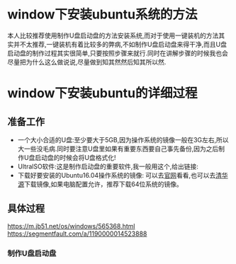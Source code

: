 # window下安装ubuntu系统的方法
本人比较推荐使用制作U盘启动盘的方法安装系统,而对于使用一键装机的方法其实并不太推荐,一键装机有着比较多的弊病,不如制作U盘启动盘来得干净,而且U盘启动盘的制作过程其实很简单,只要按照步骤来就行.同时在讲解步骤的时候我也会尽量把为什么这么做说说,尽量做到知其然然后知其所以然.
# window下安装ubuntu的详细过程
## 准备工作
* 一个大小合适的U盘:至少要大于5GB,因为操作系统的镜像一般在3G左右,所以大一些没毛病.同时要注意U盘里如果有重要东西要自己事先备份,因为之后制作U盘启动盘的时候会将U盘格式化!
* UltralSO软件:这是制作启动盘的重要软件,我一般用这个,给出链接:
* 下载好要安装的Ubuntu16.04操作系统的镜像: 可以去[官网](https://cn.ubuntu.com/download)看看,也可以去[清华源](https://mirrors.tuna.tsinghua.edu.cn/ubuntu-releases/16.04/)下载镜像,如果电脑配置允许，推荐下载64位系统的镜像。
## 具体过程
https://m.jb51.net/os/windows/565368.html
https://segmentfault.com/a/1190000014523888
### 制作U盘启动盘 